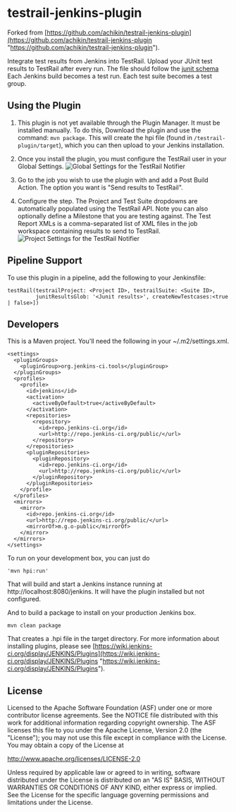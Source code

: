testrail-jenkins-plugin
=======================

Forked from [https://github.com/achikin/testrail-jenkins-plugin](https://github.com/achikin/testrail-jenkins-plugin "https://github.com/achikin/testrail-jenkins-plugin").

Integrate test results from Jenkins into TestRail.
Upload your JUnit test results to TestRail after every run.
The file should follow the [junit schema](https://github.com/windyroad/JUnit-Schema/blob/master/JUnit.xsd)
Each Jenkins build becomes a test run.
Each test suite becomes a test group.

Using the Plugin
-----
1. This plugin is not yet available through the Plugin Manager. It must be installed manually. To do this, Download the plugin and use the command:
```mvn package```. This will create the hpi file (found in `/testrail-plugin/target`), which you can then upload to your Jenkins installation.

2. Once you install the plugin, you must configure the TestRail user in your Global Settings. 
![Global Settings for the TestRail Notifier](global-settings.PNG)

3. Go to the job you wish to use the plugin with and add a Post Build Action. The option you want is "Send results to TestRail".

4. Configure the step. The Project and Test Suite dropdowns are automatically populated using the TestRail API. Note you can also optionally define a Milestone that you are testing against. The Test Report XMLs is a comma-separated list of XML files in the job workspace containing results to send to TestRail.
![Project Settings for the TestRail Notifier](job-settings.PNG)

Pipeline Support
-----
To use this plugin in a pipeline, add the following to your Jenkinsfile:

```
testRail(testrailProject: <Project ID>, testrailSuite: <Suite ID>, 
         junitResultsGlob: '<Junit results>', createNewTestcases:<true | false>])
```

Developers
-----
This is a Maven project. You'll need the following in your ~/.m2/settings.xml.

    <settings>
      <pluginGroups>
        <pluginGroup>org.jenkins-ci.tools</pluginGroup>
      </pluginGroups>
      <profiles>
        <profile>
          <id>jenkins</id>
          <activation>
            <activeByDefault>true</activeByDefault>
          </activation>
          <repositories>
            <repository>
              <id>repo.jenkins-ci.org</id>
              <url>http://repo.jenkins-ci.org/public/</url>
            </repository>
          </repositories>
          <pluginRepositories>
            <pluginRepository>
              <id>repo.jenkins-ci.org</id>
              <url>http://repo.jenkins-ci.org/public/</url>
            </pluginRepository>
          </pluginRepositories>
        </profile>
      </profiles>
      <mirrors>
        <mirror>
          <id>repo.jenkins-ci.org</id>
          <url>http://repo.jenkins-ci.org/public/</url>
          <mirrorOf>m.g.o-public</mirrorOf>
        </mirror>
      </mirrors>
    </settings>
    
To run on your development box, you can just do

    'mvn hpi:run'
    
That will build and start a Jenkins instance running at http://localhost:8080/jenkins. It will have the plugin installed but not configured.


And to build a package to install on your production Jenkins box.

    mvn clean package
        
That creates a .hpi file in the target directory. For more information about installing plugins, please see [https://wiki.jenkins-ci.org/display/JENKINS/Plugins](https://wiki.jenkins-ci.org/display/JENKINS/Plugins "https://wiki.jenkins-ci.org/display/JENKINS/Plugins").



License
-------
Licensed to the Apache Software Foundation (ASF) under one
or more contributor license agreements.  See the NOTICE file
distributed with this work for additional information
regarding copyright ownership.  The ASF licenses this file
to you under the Apache License, Version 2.0 (the
"License"); you may not use this file except in compliance
with the License.  You may obtain a copy of the License at

  http://www.apache.org/licenses/LICENSE-2.0

Unless required by applicable law or agreed to in writing, software
distributed under the License is distributed on an "AS IS" BASIS,
WITHOUT WARRANTIES OR CONDITIONS OF ANY KIND, either express or implied.
See the License for the specific language governing permissions and
limitations under the License.
